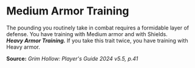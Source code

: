 # Medium Armor Training

The pounding you routinely take in combat requires a formidable layer of defense. You have training with Medium armor and with Shields.  
***Heavy Armor Training.*** If you take this trait twice, you have training with Heavy armor.

**Source:** *Grim Hollow: Player's Guide 2024 v5.5, p.41*